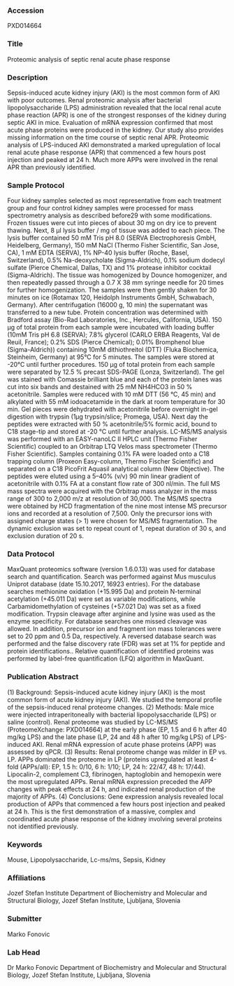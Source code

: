 ### Accession
PXD014664

### Title
Proteomic analysis of septic renal acute phase response

### Description
Sepsis-induced acute kidney injury (AKI) is the most common form of AKI with poor outcomes. Renal proteomic analysis after bacterial lipopolysaccharide (LPS) administration revealed that the local renal acute phase reaction (APR) is one of the strongest responses of the kidney during septic AKI in mice. Evaluation of mRNA expression confirmed that most acute phase proteins were produced in the kidney. Our study also provides missing information on the time course of septic renal APR. Proteomic analysis of LPS-induced AKI demonstrated a marked upregulation of local renal acute phase response (APR) that commenced a few hours post injection and peaked at 24 h. Much more APPs were involved in the renal APR than previously identified.

### Sample Protocol
Four kidney samples selected as most representative from each treatment group and four control kidney samples were processed for mass spectrometry analysis as described before29 with some modifications. Frozen tissues were cut into pieces of about 30 mg on dry ice to prevent thawing. Next, 8 µl lysis buffer / mg of tissue was added to each piece. The lysis buffer contained 50 mM Tris pH 8.0 (SERVA Electrophoresis GmbH, Heidelberg, Germany), 150 mM NaCl (Thermo Fisher Scientific, San Jose, CA), 1 mM EDTA (SERVA), 1% NP-40 lysis buffer (Roche, Basel, Switzerland), 0.5% Na-deoxycholate (Sigma-Aldrich), 0.1% sodium dodecyl sulfate (Pierce Chemical, Dallas, TX) and 1% protease inhibitor cocktail (Sigma-Aldrich). The tissue was homogenized by Dounce homogenizer, and then repeatedly passed through a 0.7 X 38 mm syringe needle for 20 times for further homogenization. The samples were then gently shaken for 30 minutes on ice (Rotamax 120, Heidolph Instruments GmbH, Schwabach, Germany). After centrifugation (16000 g, 10 min) the supernatant was transferred to a new tube. Protein concentration was determined with Bradford assay (Bio-Rad Laboratories, Inc., Hercules, California, USA). 150 µg of total protein from each sample were incubated with loading buffer (10mM Tris pH 6.8 (SERVA); 7.8% glycerol (CARLO ERBA Reagents, Val de Reuil, France); 0.2% SDS (Pierce Chemical); 0.01% Bromphenol blue (Sigma-Aldrich)) containing 10mM dithiothreitol (DTT) (Fluka Biochemica, Steinheim, Germany) at 95°C for 5 minutes. The samples were stored at -20°C until further procedures. 150 µg of total protein from each sample were separated by 12.5 % precast SDS-PAGE (Lonza, Switzerland). The gel was stained with Comassie brilliant blue and each of the protein lanes was cut into six bands and destained with 25 mM NH4HCO3 in 50 % acetonitrile. Samples were reduced with 10 mM DTT (56 °C, 45 min) and alkylated with 55 mM iodoacetamide in the dark at room temperature for 30 min. Gel pieces were dehydrated with acetonitrile before overnight in-gel digestion with trypsin (1µg trypsin/slice; Promega, USA). Next day the peptides were extracted with 50 % acetonitrile/5% formic acid, bound to C18 stage-tip and stored at -20 °C until further analysis.  LC-MS/MS analysis was performed with an EASY-nanoLC II HPLC unit (Thermo Fisher Scientific) coupled to an Orbitrap LTQ Velos mass spectrometer (Thermo Fisher Scientific). Samples containing 0.1% FA were loaded onto a C18 trapping column (Proxeon Easy-column, Thermo Fischer Scientific) and separated on a C18 PicoFrit Aquasil analytical column (New Objective). The peptides were eluted using a 5–40% (v/v) 90 min linear gradient of acetonitrile with 0.1% FA at a constant flow rate of 300 nl/min. The full MS mass spectra were acquired with the Orbitrap mass analyzer in the mass range of 300 to 2,000 m/z at resolution of 30,000. The MS/MS spectra were obtained by HCD fragmentation of the nine most intense MS precursor ions and recorded at a resolution of 7,500. Only the precursor ions with assigned charge states (> 1) were chosen for MS/MS fragmentation. The dynamic exclusion was set to repeat count of 1, repeat duration of 30 s, and exclusion duration of 20 s.

### Data Protocol
MaxQuant proteomics software (version 1.6.0.13) was used for database search and quantification. Search was performed against Mus musculus Uniprot database (date 15.10.2017, 16923 entries). For the database searches methionine oxidation (+15.995 Da) and protein N-terminal acetylation (+45.011 Da) were set as variable modifications, while Carbamidomethylation of cysteines (+57.021 Da) was set as a fixed modification. Trypsin cleavage after arginine and lysine was used as the enzyme specificity. For database searches  one missed cleavage was allowed. In addition, precursor ion and fragment ion mass tolerances were set to 20 ppm and 0.5 Da, respectively. A reversed database search was performed and the false discovery rate (FDR) was set at 1% for peptide and protein identifications.. Relative quantification of identified proteins was performed by label-free quantification (LFQ) algorithm in MaxQuant.

### Publication Abstract
(1) Background: Sepsis-induced acute kidney injury (AKI) is the most common form of acute kidney injury (AKI). We studied the temporal profile of the sepsis-induced renal proteome changes. (2) Methods: Male mice were injected intraperitoneally with bacterial lipopolysaccharide (LPS) or saline (control). Renal proteome was studied by LC-MS/MS (ProteomeXchange: PXD014664) at the early phase (EP, 1.5 and 6 h after 40 mg/kg LPS) and the late phase (LP, 24 and 48 h after 10 mg/kg LPS) of LPS-induced AKI. Renal mRNA expression of acute phase proteins (APP) was assessed by qPCR. (3) Results: Renal proteome change was milder in EP vs. LP. APPs dominated the proteome in LP (proteins upregulated at least 4-fold (APPs/all): EP, 1.5 h: 0/10, 6 h: 1/10; LP, 24 h: 22/47, 48 h: 17/44). Lipocalin-2, complement C3, fibrinogen, haptoglobin and hemopexin were the most upregulated APPs. Renal mRNA expression preceded the APP changes with peak effects at 24 h, and indicated renal production of the majority of APPs. (4) Conclusions: Gene expression analysis revealed local production of APPs that commenced a few hours post injection and peaked at 24 h. This is the first demonstration of a massive, complex and coordinated acute phase response of the kidney involving several proteins not identified previously.

### Keywords
Mouse, Lipopolysaccharide, Lc-ms/ms, Sepsis, Kidney

### Affiliations
Jozef Stefan Institute
Department of Biochemistry and Molecular and Structural Biology, Jozef Stefan Institute, Ljubljana, Slovenia

### Submitter
Marko Fonovic

### Lab Head
Dr Marko Fonovic
Department of Biochemistry and Molecular and Structural Biology, Jozef Stefan Institute, Ljubljana, Slovenia


